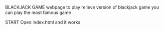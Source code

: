 BLACKJACK GAME
webpage to play relieve version of blackjack game
you can play the most famous game

START
Open index.html and it works